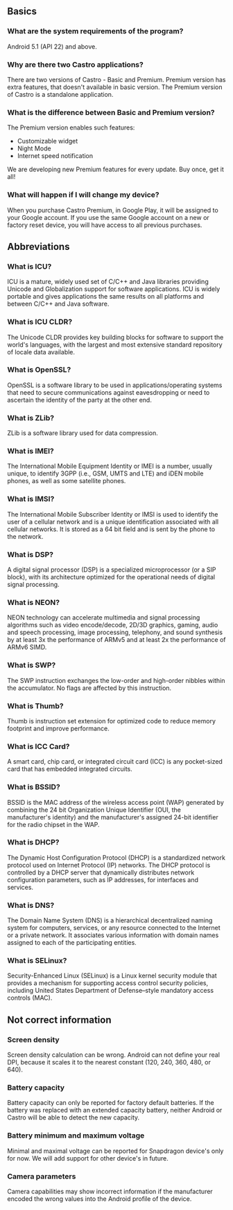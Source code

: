 ## Basics
### What are the system requirements of the program?
Android 5.1 (API 22) and above.

### Why are there two Castro applications?
There are two versions of Castro - Basic and Premium. Premium version has extra features, that doesn't available in basic version. The Premium version of Castro is a standalone application.

### What is the difference between Basic and Premium version?
The Premium version enables such features:

* Customizable widget
* Night Mode
* Internet speed notification

We are developing new Premium features for every update. Buy once, get it all!

### What will happen if I will change my device?
When you purchase Castro Premium, in Google Play, it will be assigned to your Google account. If you use the same Google account on a new or factory reset device, you will have access to all previous purchases.

## Abbreviations
### What is ICU?
ICU is a mature, widely used set of C/C++ and Java libraries providing Unicode and Globalization support for software applications. ICU is widely portable and gives applications the same results on all platforms and between C/C++ and Java software.

### What is ICU CLDR?
The Unicode CLDR provides key building blocks for software to support the world's languages, with the largest and most extensive standard repository of locale data available.

### What is OpenSSL?
OpenSSL is a software library to be used in applications/operating systems that need to secure communications against eavesdropping or need to ascertain the identity of the party at the other end.

### What is ZLib?
ZLib is a software library used for data compression.

### What is IMEI?
The International Mobile Equipment Identity or IMEI is a number, usually unique, to identify 3GPP (i.e., GSM, UMTS and LTE) and iDEN mobile phones, as well as some satellite phones.

### What is IMSI?
The International Mobile Subscriber Identity or IMSI is used to identify the user of a cellular network and is a unique identification associated with all cellular networks. It is stored as a 64 bit field and is sent by the phone to the network.

### What is DSP?
A digital signal processor (DSP) is a specialized microprocessor (or a SIP block), with its architecture optimized for the operational needs of digital signal processing.

### What is NEON?
NEON technology can accelerate multimedia and signal processing algorithms such as video encode/decode, 2D/3D graphics, gaming, audio and speech processing, image processing, telephony, and sound synthesis by at least 3x the performance of ARMv5 and at least 2x the performance of ARMv6 SIMD.

### What is SWP?
The SWP instruction exchanges the low-order and high-order nibbles within the accumulator. No flags are affected by this instruction.

### What is Thumb?
Thumb is instruction set extension for optimized code to reduce memory footprint and improve performance.

### What is ICC Card?
A smart card, chip card, or integrated circuit card (ICC) is any pocket-sized card that has embedded integrated circuits.

### What is BSSID?
BSSID is the MAC address of the wireless access point (WAP) generated by combining the 24 bit Organization Unique Identifier (OUI, the manufacturer's identity) and the manufacturer's assigned 24-bit identifier for the radio chipset in the WAP.

### What is DHCP?
The Dynamic Host Configuration Protocol (DHCP) is a standardized network protocol used on Internet Protocol (IP) networks. The DHCP protocol is controlled by a DHCP server that dynamically distributes network configuration parameters, such as IP addresses, for interfaces and services.

### What is DNS?
The Domain Name System (DNS) is a hierarchical decentralized naming system for computers, services, or any resource connected to the Internet or a private network. It associates various information with domain names assigned to each of the participating entities.

### What is SELinux?
Security-Enhanced Linux (SELinux) is a Linux kernel security module that provides a mechanism for supporting access control security policies, including United States Department of Defense–style mandatory access controls (MAC).

## Not correct information
### Screen density
Screen density calculation can be wrong. Android can not define your real DPI, because it scales it to the nearest constant (120, 240, 360, 480, or 640).

### Battery capacity
Battery capacity can only be reported for factory default batteries. If the battery was replaced with an extended capacity battery, neither Android or Castro will be able to detect the new capacity.

### Battery minimum and maximum voltage
Minimal and maximal voltage can be reported for Snapdragon device's only for now. We will add support for other device's in future.

### Camera parameters
Camera capabilities may show incorrect information if the manufacturer encoded the wrong values into the Android profile of the device.
